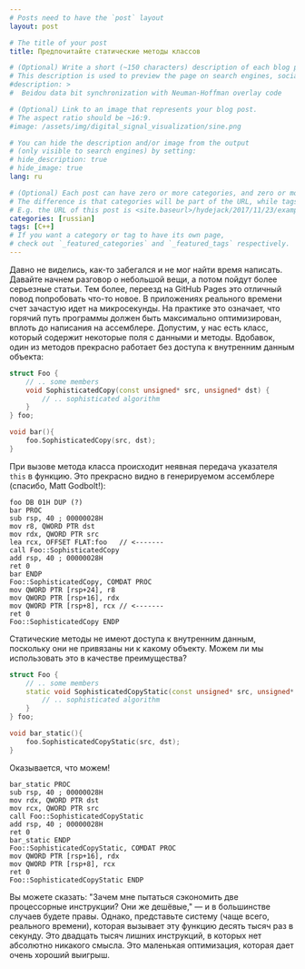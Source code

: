 ```yaml
---
# Posts need to have the `post` layout
layout: post

# The title of your post
title: Предпочитайте статические методы классов

# (Optional) Write a short (~150 characters) description of each blog post.
# This description is used to preview the page on search engines, social media, etc.
#description: >
#  Beidou data bit synchronization with Neuman-Hoffman overlay code

# (Optional) Link to an image that represents your blog post.
# The aspect ratio should be ~16:9.
#image: /assets/img/digital_signal_visualization/sine.png

# You can hide the description and/or image from the output
# (only visible to search engines) by setting:
# hide_description: true
# hide_image: true
lang: ru

# (Optional) Each post can have zero or more categories, and zero or more tags.
# The difference is that categories will be part of the URL, while tags will not.
# E.g. the URL of this post is <site.baseurl>/hydejack/2017/11/23/example-content/
categories: [russian]
tags: [C++]
# If you want a category or tag to have its own page,
# check out `_featured_categories` and `_featured_tags` respectively.
---
```


Давно не виделись, как-то забегался и не мог найти время написать. Давайте начнем разговор о небольшой вещи, а потом пойдут более серьезные статьи. Тем более, переезд на GitHub Pages это отличный повод попробовать что-то новое. 
В приложениях реального времени счет зачастую идет на микросекунды. На практике это означает, что горячий путь программы должен быть максимально оптимизирован, вплоть до написания на ассемблере. Допустим, у нас есть класс, который содержит некоторые поля с данными и методы. Вдобавок, один из методов прекрасно работает без доступа к внутренним данным объекта:

```cpp
struct Foo {
    // .. some members
    void SophisticatedCopy(const unsigned* src, unsigned* dst) {
        // .. sophisticated algorithm
    }
} foo;

void bar(){
    foo.SophisticatedCopy(src, dst);
}
```

При вызове метода класса происходит неявная передача указателя ```this``` в функцию. Это прекрасно видно в генерируемом ассемблере (спасибо, Matt Godbolt!):

```assembly
foo DB 01H DUP (?)
bar PROC
sub rsp, 40 ; 00000028H
mov r8, QWORD PTR dst
mov rdx, QWORD PTR src
lea rcx, OFFSET FLAT:foo   // <-------
call Foo::SophisticatedCopy
add rsp, 40 ; 00000028H
ret 0
bar ENDP
Foo::SophisticatedCopy, COMDAT PROC
mov QWORD PTR [rsp+24], r8
mov QWORD PTR [rsp+16], rdx
mov QWORD PTR [rsp+8], rcx // <-------
ret 0
Foo::SophisticatedCopy ENDP
```

Статические методы не имеют доступа к внутренним данным, поскольку они не привязаны ни к какому объекту. Можем ли мы использовать это в качестве преимущества?

```cpp
struct Foo {
    // .. some members
    static void SophisticatedCopyStatic(const unsigned* src, unsigned* dst) {
        // .. sophisticated algorithm
    }
} foo;

void bar_static(){
    foo.SophisticatedCopyStatic(src, dst);
}
```

Оказывается, что можем!

```assembly
bar_static PROC
sub rsp, 40 ; 00000028H
mov rdx, QWORD PTR dst
mov rcx, QWORD PTR src
call Foo::SophisticatedCopyStatic
add rsp, 40 ; 00000028H
ret 0
bar_static ENDP
Foo::SophisticatedCopyStatic, COMDAT PROC
mov QWORD PTR [rsp+16], rdx
mov QWORD PTR [rsp+8], rcx
ret 0
Foo::SophisticatedCopyStatic ENDP
```

Вы можете сказать: "Зачем мне пытаться сэкономить две процессорные инструкции? Они же дешёвые," — и в большинстве случаев будете правы. Однако, представьте систему (чаще всего, реального времени), которая вызывает эту функцию десять тысяч раз в секунду. Это двадцать тысяч лишних инструкций, в которых нет абсолютно никакого смысла. Это маленькая оптимизация, которая дает очень хороший выигрыш. 
